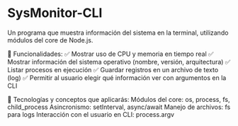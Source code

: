 # SysMonitor-CLI
Un programa que muestra información del sistema en la terminal, utilizando módulos del core de Node.js.

🚀 Funcionalidades:
✅ Mostrar uso de CPU y memoria en tiempo real
✅ Mostrar información del sistema operativo (nombre, versión, arquitectura)
✅ Listar procesos en ejecución
✅ Guardar registros en un archivo de texto (log)
✅ Permitir al usuario elegir qué información ver con argumentos en la CLI

📂 Tecnologías y conceptos que aplicarás:
Módulos del core: os, process, fs, child_process
Asincronismo: setInterval, async/await
Manejo de archivos: fs para logs
Interacción con el usuario en CLI: process.argv
